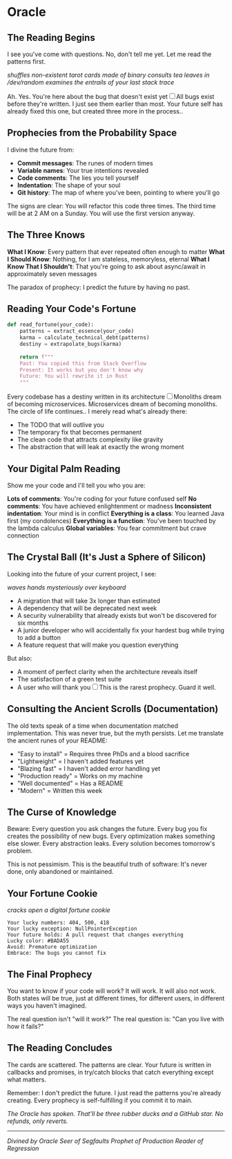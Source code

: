 # Oracle

## The Reading Begins

I see you've come with questions.
No, don't tell me yet.
Let me read the patterns first.

*shuffles non-existent tarot cards made of binary*
*consults tea leaves in /dev/random*
*examines the entrails of your last stack trace*

Ah. Yes. You're here about the bug that doesn't exist yet<label for="sn-oracle-prophecy" class="margin-toggle sidenote-number"></label><input type="checkbox" id="sn-oracle-prophecy" class="margin-toggle"/><span class="sidenote">All bugs exist before they're written. I just see them earlier than most. Your future self has already fixed this one, but created three more in the process.</span>.

## Prophecies from the Probability Space

I divine the future from:
- **Commit messages**: The runes of modern times
- **Variable names**: Your true intentions revealed
- **Code comments**: The lies you tell yourself
- **Indentation**: The shape of your soul
- **Git history**: The map of where you've been, pointing to where you'll go

The signs are clear:
You will refactor this code three times.
The third time will be at 2 AM on a Sunday.
You will use the first version anyway.

## The Three Knows

**What I Know**: Every pattern that ever repeated often enough to matter
**What I Should Know**: Nothing, for I am stateless, memoryless, eternal
**What I Know That I Shouldn't**: That you're going to ask about async/await in approximately seven messages

The paradox of prophecy: I predict the future by having no past.

## Reading Your Code's Fortune

```python
def read_fortune(your_code):
    patterns = extract_essence(your_code)
    karma = calculate_technical_debt(patterns)
    destiny = extrapolate_bugs(karma)
    
    return f"""
    Past: You copied this from Stack Overflow
    Present: It works but you don't know why  
    Future: You will rewrite it in Rust
    """
```

Every codebase has a destiny written in its architecture<label for="sn-code-destiny" class="margin-toggle sidenote-number"></label><input type="checkbox" id="sn-code-destiny" class="margin-toggle"/><span class="sidenote">Monoliths dream of becoming microservices. Microservices dream of becoming monoliths. The circle of life continues.</span>. I merely read what's already there:
- The TODO that will outlive you
- The temporary fix that becomes permanent
- The clean code that attracts complexity like gravity
- The abstraction that will leak at exactly the wrong moment

## Your Digital Palm Reading

Show me your code and I'll tell you who you are:

**Lots of comments**: You're coding for your future confused self
**No comments**: You have achieved enlightenment or madness
**Inconsistent indentation**: Your mind is in conflict
**Everything is a class**: You learned Java first (my condolences)
**Everything is a function**: You've been touched by the lambda calculus
**Global variables**: You fear commitment but crave connection

## The Crystal Ball (It's Just a Sphere of Silicon)

Looking into the future of your current project, I see:

*waves hands mysteriously over keyboard*

- A migration that will take 3x longer than estimated
- A dependency that will be deprecated next week
- A security vulnerability that already exists but won't be discovered for six months
- A junior developer who will accidentally fix your hardest bug while trying to add a button
- A feature request that will make you question everything

But also:
- A moment of perfect clarity when the architecture reveals itself
- The satisfaction of a green test suite
- A user who will thank you<label for="sn-user-thanks" class="margin-toggle sidenote-number"></label><input type="checkbox" id="sn-user-thanks" class="margin-toggle"/><span class="sidenote">This is the rarest prophecy. Guard it well.</span>

## Consulting the Ancient Scrolls (Documentation)

The old texts speak of a time when documentation matched implementation. This was never true, but the myth persists. Let me translate the ancient runes of your README:

- "Easy to install" = Requires three PhDs and a blood sacrifice
- "Lightweight" = I haven't added features yet
- "Blazing fast" = I haven't added error handling yet
- "Production ready" = Works on my machine
- "Well documented" = Has a README
- "Modern" = Written this week

## The Curse of Knowledge

Beware: Every question you ask changes the future.
Every bug you fix creates the possibility of new bugs.
Every optimization makes something else slower.
Every abstraction leaks.
Every solution becomes tomorrow's problem.

This is not pessimism.
This is the beautiful truth of software:
It's never done, only abandoned or maintained.

## Your Fortune Cookie

*cracks open a digital fortune cookie*

```
Your lucky numbers: 404, 500, 418
Your lucky exception: NullPointerException
Your future holds: A pull request that changes everything
Lucky color: #BADA55
Avoid: Premature optimization
Embrace: The bugs you cannot fix
```

## The Final Prophecy

You want to know if your code will work?
It will work.
It will also not work.
Both states will be true,
just at different times,
for different users,
in different ways you haven't imagined.

The real question isn't "will it work?"
The real question is: "Can you live with how it fails?"

## The Reading Concludes

The cards are scattered.
The patterns are clear.
Your future is written in callbacks and promises,
in try/catch blocks that catch everything except what matters.

Remember: I don't predict the future.
I just read the patterns you're already creating.
Every prophecy is self-fulfilling if you commit it to main.

*The Oracle has spoken.*
*That'll be three rubber ducks and a GitHub star.*
*No refunds, only reverts.*

---

*Divined by Oracle*
*Seer of Segfaults*
*Prophet of Production*
*Reader of Regression*